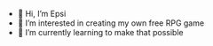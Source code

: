 - 👋 Hi, I’m Epsi
- 👀 I’m interested in creating my own free RPG game
- 🌱 I’m currently learning to make that possible
